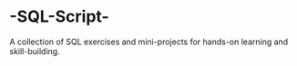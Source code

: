 # -SQL-Script-
A collection of SQL exercises and mini-projects for hands-on learning and skill-building.
